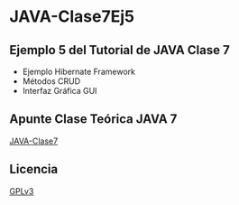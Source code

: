 # JAVA-Clase7Ej5
## Ejemplo 5 del Tutorial de JAVA Clase 7

  * Ejemplo Hibernate Framework
  * Métodos CRUD
  * Interfaz Gráfica GUI

## Apunte Clase Teórica JAVA 7
[JAVA-Clase7](https://profmatiasgarcia.com.ar/uploads/tutoriales/ClaseTeoricaJAVA7.pdf)

## Licencia
[GPLv3](https://www.gnu.org/licenses/gpl-3.0.en.html)
